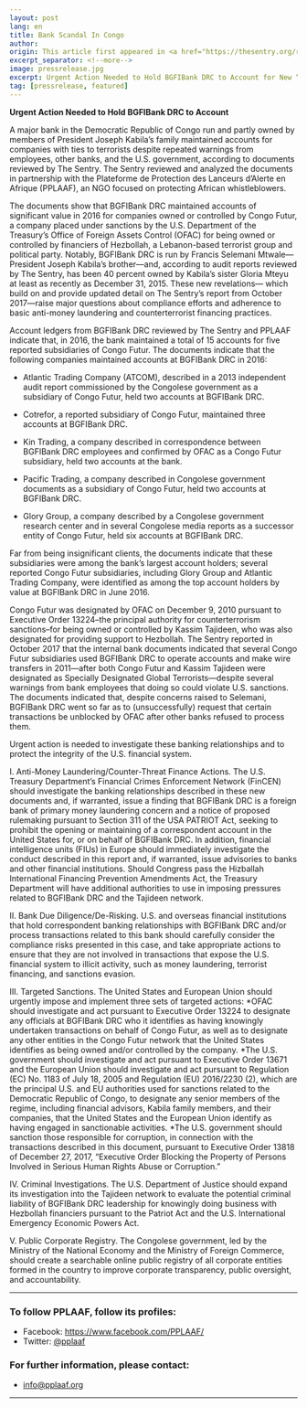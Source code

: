 ```yaml
---
layout: post
lang: en
title: Bank Scandal In Congo
author: 
origin: This article first appeared in <a href="https://thesentry.org/reports/bank-scandal-in-congo/" target="_blank">The Sentry</a>
excerpt_separator: <!--more-->
image: pressrelease.jpg
excerpt: Urgent Action Needed to Hold BGFIBank DRC to Account for New “Terrorist Treasury” Revelations, Hezbollah Financier Links
tag: [pressrelease, featured]
---
```


**Urgent Action Needed to Hold BGFIBank DRC to Account**
 

A major bank in the Democratic Republic of Congo run and partly owned by members of President Joseph Kabila’s family maintained accounts for companies with ties to terrorists despite repeated warnings from employees, other banks, and the U.S. government, according to documents reviewed by The Sentry. The Sentry reviewed and analyzed the documents in partnership with the Plateforme de Protection des Lanceurs d’Alerte en Afrique (PPLAAF), an NGO focused on protecting African whistleblowers.

The documents show that BGFIBank DRC maintained accounts of significant value in 2016 for companies owned or controlled by Congo Futur, a company placed under sanctions by the U.S. Department of the Treasury’s Office of Foreign Assets Control (OFAC) for being owned or controlled by financiers of Hezbollah, a Lebanon-based terrorist group and political party. Notably, BGFIBank DRC is run by Francis Selemani Mtwale—President Joseph Kabila’s brother—and, according to audit reports reviewed by The Sentry, has been 40 percent owned by Kabila’s sister Gloria Mteyu at least as recently as December 31, 2015. These new revelations— which build on and provide updated detail on The Sentry’s report from October 2017—raise major questions about compliance efforts and adherence to basic anti-money laundering and counterterrorist financing practices.

Account ledgers from BGFIBank DRC reviewed by The Sentry and PPLAAF indicate that, in 2016, the bank maintained a total of 15 accounts for five reported subsidiaries of Congo Futur. The documents indicate that the following companies maintained accounts at BGFIBank DRC in 2016:

- Atlantic Trading Company (ATCOM), described in a 2013 independent audit report commissioned by the Congolese government as a subsidiary of Congo Futur, held two accounts at BGFIBank DRC.

- Cotrefor, a reported subsidiary of Congo Futur, maintained three accounts at BGFIBank DRC.

- Kin Trading, a company described in correspondence between BGFIBank DRC employees and confirmed by OFAC as a Congo Futur subsidiary, held two accounts at the bank.

- Pacific Trading, a company described in Congolese government documents as a subsidiary of Congo Futur, held two accounts at BGFIBank DRC.

- Glory Group, a company described by a Congolese government research center and in several Congolese media reports as a successor entity of Congo Futur, held six accounts at BGFIBank DRC.

Far from being insignificant clients, the documents indicate that these subsidiaries were among the bank’s largest account holders; several reported Congo Futur subsidiaries, including Glory Group and Atlantic Trading Company, were identified as among the top account holders by value at BGFIBank DRC in June 2016.

Congo Futur was designated by OFAC on December 9, 2010 pursuant to Executive Order 13224–the principal authority for counterterrorism sanctions–for being owned or controlled by Kassim Tajideen, who was also designated for providing support to Hezbollah. The Sentry reported in October 2017 that the internal bank documents indicated that several Congo Futur subsidiaries used BGFIBank DRC to operate accounts and make wire transfers in 2011—after both Congo Futur and Kassim Tajideen were designated as Specially Designated Global Terrorists—despite several warnings from bank employees that doing so could violate U.S. sanctions. The documents indicated that, despite concerns raised to Selemani, BGFIBank DRC went so far as to (unsuccessfully) request that certain transactions be unblocked by OFAC after other banks refused to process them.

Urgent action is needed to investigate these banking relationships and to protect the integrity of the U.S. financial system.

I. Anti-Money Laundering/Counter-Threat Finance Actions. The U.S. Treasury Department’s Financial Crimes Enforcement Network (FinCEN) should investigate the banking relationships described in these new documents and, if warranted, issue a finding that BGFIBank DRC is a foreign bank of primary money laundering concern and a notice of proposed rulemaking pursuant to Section 311 of the USA PATRIOT Act, seeking to prohibit the opening or maintaining of a correspondent account in the United States for, or on behalf of BGFIBank DRC. In addition, financial intelligence units (FIUs) in Europe should immediately investigate the conduct described in this report and, if warranted, issue advisories to banks and other financial institutions. Should Congress pass the Hizballah International Financing Prevention Amendments Act, the Treasury Department will have additional authorities to use in imposing pressures related to BGFIBank DRC and the Tajideen network.

II. Bank Due Diligence/De-Risking. U.S. and overseas financial institutions that hold correspondent banking relationships with BGFIBank DRC and/or process transactions related to this bank should carefully consider the compliance risks presented in this case, and take appropriate actions to ensure that they are not involved in transactions that expose the U.S. financial system to illicit activity, such as money laundering, terrorist financing, and sanctions evasion.

III. Targeted Sanctions. The United States and European Union should urgently impose and implement three sets of targeted actions:
*OFAC should investigate and act pursuant to Executive Order 13224 to designate any officials at BGFIBank DRC who it identifies as having knowingly undertaken transactions on behalf of Congo Futur, as well as to designate any other entities in the Congo Futur network that the United States identifies as being owned and/or controlled by the company.
*The U.S. government should investigate and act pursuant to Executive Order 13671 and the European Union should investigate and act pursuant to Regulation (EC) No. 1183 of July 18, 2005 and Regulation (EU) 2016/2230 (2), which are the principal U.S. and EU authorities used for sanctions related to the Democratic Republic of Congo, to designate any senior members of the regime, including financial advisors, Kabila family members, and their companies, that the United States and the European Union identify as having engaged in sanctionable activities.
*The U.S. government should sanction those responsible for corruption, in connection with the transactions described in this document, pursuant to Executive Order 13818 of December 27, 2017, “Executive Order Blocking the Property of Persons Involved in Serious Human Rights Abuse or Corruption.”

IV. Criminal Investigations. The U.S. Department of Justice should expand its investigation into the Tajideen network to evaluate the potential criminal liability of BGFIBank DRC leadership for knowingly doing business with Hezbollah financiers pursuant to the Patriot Act and the U.S. International Emergency Economic Powers Act.

V. Public Corporate Registry. The Congolese government, led by the Ministry of the National Economy and the Ministry of Foreign Commerce, should create a searchable online public registry of all corporate entities formed in the country to improve corporate transparency, public oversight, and accountability.

----------------------

### To follow PPLAAF, follow its profiles:
- Facebook: <https://www.facebook.com/PPLAAF/>
- Twitter: [@pplaaf](https://twitter.com/pplaaf)

### For further information, please contact:
- [info@pplaaf.org](mailto:info@pplaaf.org)



-----
